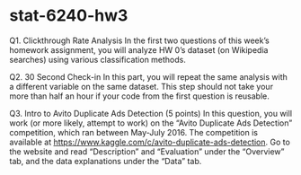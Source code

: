 # stat-6240-hw3
Q1. Clickthrough Rate Analysis
In the first two questions of this week’s homework assignment, you will analyze HW 0’s dataset (on Wikipedia searches) using various classification methods.

Q2. 30 Second Check-in 
In this part, you will repeat the same analysis with a different variable on the same dataset.
This step should not take your more than half an hour if your code from the first question is reusable.

Q3. Intro to Avito Duplicate Ads Detection (5 points)
In this question, you will work (or more likely, attempt to work) on the “Avito Duplicate Ads Detection” competition, which ran between May-July 2016. The competition is available at https://www.kaggle.com/c/avito-duplicate-ads-detection. Go to the website and read “Description” and “Evaluation” under the “Overview” tab, and the data explanations under the “Data” tab.
